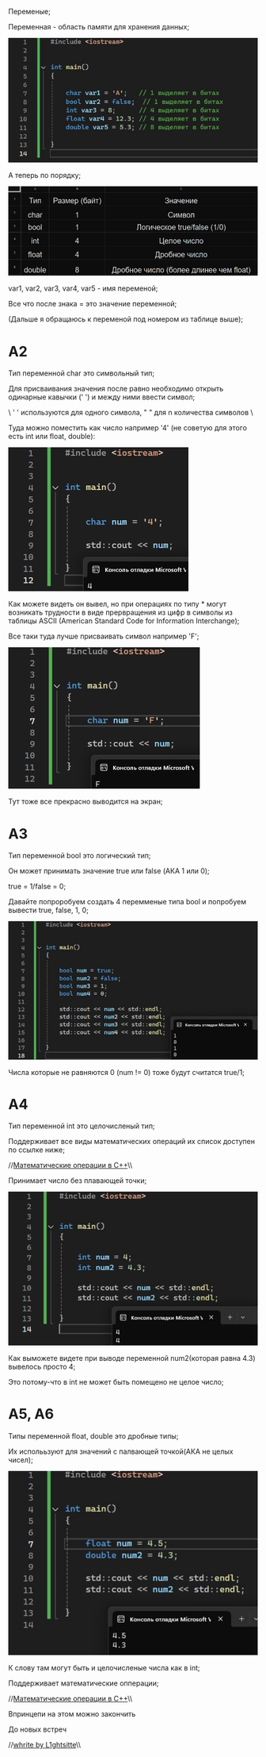 
Переменые;

Переменная - область памяти для хранения данных;

![Тут код](https://github.com/L1ghtsitte/CPP/blob/main/lessons/lesson%202/lesson-2.1.png)

А теперь по порядку;

![Тут таблица](https://github.com/L1ghtsitte/CPP/blob/main/lessons/lesson%202/lesson-2.2.png)

var1, var2, var3, var4, var5 - имя переменой;

Все что после знака = это значение переменной;

(Дальше я обращаюсь к переменой под номером из таблице выше);

A2
======
Тип переменной char это символьный тип;

Для присваивания значения после равно необходимо открыть одинарные кавычки (' ') и между ними ввести символ; 

\\ ' ' используются для одного символа, " " для n количества символов \\

Туда можно поместить как число например '4' (не советую для этого есть int или float, double):

![Тут код](https://github.com/L1ghtsitte/CPP/blob/main/lessons/lesson%202/lesson-2.3.png)

Как можете видеть он вывел, но при операциях по типу * могут возникать трудности в виде прервращения из цифр в символы из таблицы ASCII (American Standard Code for Information Interchange);

Все таки туда лучше присваивать символ например 'F';

![Тут код](https://github.com/L1ghtsitte/CPP/blob/main/lessons/lesson%202/lesson-2.4.png)

Тут тоже все прекрасно выводится на экран;

A3
======
Тип переменной bool это логический тип;

Он может принимать значение true или false (АКА 1 или 0);

true = 1/false = 0;

Давайте попроробуем создать 4 перемменые типа bool и попробуем вывести true, false, 1, 0;

![Тут код](https://github.com/L1ghtsitte/CPP/blob/main/lessons/lesson%202/lesson-2.5.png)

Числа которые не равняются 0 (num != 0) тоже будут считатся true/1;

A4
======
Тип переменной int это целочисленый тип;

Поддерживает все виды математических операций их список доступен по ссылке ниже;

//[Математические операции в C++](https://github.com/L1ghtsitte/CPP/blob/main/info/math_operation.png)\\\

Принимает число без плавающей точки;

![Тут код](https://github.com/L1ghtsitte/CPP/blob/main/lessons/lesson%202/lesson-2.6.png)

Как выможете видете при выводе переменной num2(которая равна 4.3) вывелось просто 4;

Это потому-что в int не может быть помещено не целое число;

A5, A6
======
Типы переменной float, double это дробные типы;

Их исполььзуют для значений с палвающей точкой(АКА не целых чисел);

![Тут код](https://github.com/L1ghtsitte/CPP/blob/main/lessons/lesson%202/lesson-2.7.png)

К слову там могут быть и целочисленые числа как в int;

Поддерживает математические опперации;

//[Математические операции в C++](https://github.com/L1ghtsitte/CPP/blob/main/info/math_operation.png)\\\

Впринцепи на этом можно закончить

До новых встреч

//[whrite by L1ghtsitte](https://github.com/L1ghtsitte/CPP)\\\
